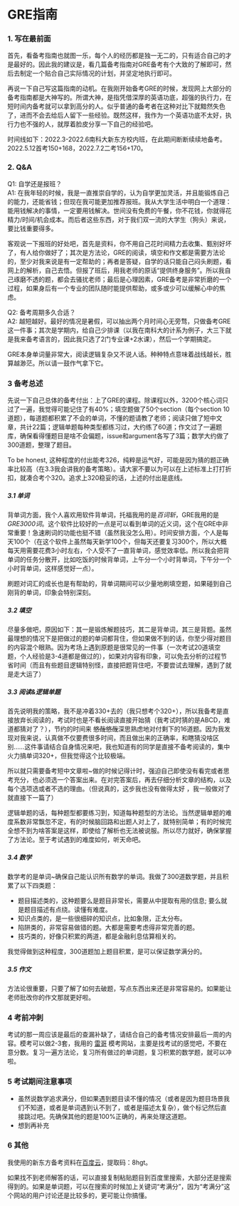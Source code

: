 # GRE指南

### 1. 写在最前面

首先，看备考指南也就图一乐，每个人的经历都是独一无二的，只有适合自己的才是最好的。因此我的建议是，看几篇备考指南对GRE备考有个大致的了解即可，然后去制定一个贴合自己实际情况的计划，并坚定地执行即可。

再说一下自己写这篇指南的动机。在我刚开始备考GRE的时候，发现网上大部分的备考指南都是大神写的。所谓大神，是指凭借深厚的英语功底，超强的执行力，在短时间内备考就可以拿到高分的人。似乎普通的备考者在这种对比下就黯然失色了，进而不会去给后人留下一些经验。既然这样，我作为一个英语功底不太好，执行力也不强的人，就厚着脸皮分享一下自己的经验吧。

时间线如下：2022.3-2022.6南科大新东方校内班，在此期间断断续续地备考。2022.5.12首考150+168，2022.7.2二考156+170。

### 2. Q&A

Q1: 自学还是报班？  
A1: 在我年轻的时候，我是一直推崇自学的，认为自学更加灵活，并且能锻炼自己的能力，还能省钱；但现在我可能更加推荐报班。我从大学生活中明白一个道理：能用钱解决的事情，一定要用钱解决。世间没有免费的午餐，你不花钱，你就得花精力/时间/机会成本。而后者这些东西，对于我们双一流的大学生（狗头）来说，要比钱重要得多。

客观说一下报班的好处吧，首先是资料，你不用自己花时间精力去收集、甄别好坏了，有人给你做好了；其次是方法论，GRE的阅读，填空和作文都是需要方法论的，至少对我来说是有一定帮助的；再者是答疑，自学的话只能自己闷头刷题，看网上的解析，自己去悟。但报了班后，用我老师的原话“提供终身服务”。所以我自己琢磨不透的题，都会去骚扰老师；最后是心理因素，GRE备考是非常折磨的一个过程，如果身后有一个专业的团队随时能提供帮助，或多或少可以缓解心中的焦虑。

Q2: 备考周期多久合适？  
A2: 越短越好。最好的情况是暑假，可以抽出两个月时间心无旁骛，只做备考GRE这一件事；其次是学期内，给自己少排课（以我在南科大的计系为例子，大三下就是我来备考语言的，因此我只选了2门专业课+2水课），然后一个学期搞定。

GRE本身单词量非常大，阅读逻辑复杂又不说人话。种种特点意味着战线越长，胜算越渺茫。所以请一鼓作气拿下它。

### 3 备考总述

先说一下自己总体的备考付出：上了GRE的课程。除课程以外，3200个核心词只过了一遍，我觉得可能记住了有40%；填空题做了50个section（每个section 10道题），每道题都积累了不会的单词，不懂的题请教了老师；阅读只做了短中文章，共计22篇；逻辑单题每种类型都练习过，大约练了60道；作文过了一遍题库，确保看得懂题目是啥不会偏题，issue和argument各写了3篇；数学大约做了300道题，整理了题目。

To be honest, 这种程度的付出能考326，纯粹是运气好，可能是因为猜的题正确率比较高（在3.3我会讲我的备考策略）。请大家不要以为可以在上述标准上打打折扣，就凑合考个320。追求上320稳妥的话，上述的付出是底线。

##### 3.1 单词

背单词方面，我个人喜欢用软件背单词，托福我用的是*百词斩*，GRE我用的是*GRE3000词*。这个软件比较好的一点是可以看到单词的近义词，这个在GRE中非常重要！急速刷词的功能也挺不错（虽然我没怎么用）。时间安排方面，个人是每天100个（在这个软件上虽然每天新学100个，但每天还要复习300个，所以大概每天用需要花费3小时左右，个人受不了一直背单词，感觉效率低。所以我会把背单词的任务分散开，比如吃饭的时候背单词，上午分一个小时背单词，下午分一个小时背单词，这样感觉好一点）。

刷题对词汇的成长也是有帮助的，背单词期间可以少量地刷填空题，如果碰到自己刚背的单词，印象会特别深刻。

##### 3.2 填空

尽量多做吧，原因如下：其一是锻炼解题技巧，其二是背单词，其三是背题。虽然最理想的情况下是把做过的题的单词都背住，但如果做不到的话，你至少得对题目的内容混个眼熟。因为考场上遇到原题是很常见的一件事（一次考试20道填空题，个人经验是3-4道都是做过的），如果对内容有印象，可以免去分析的过程节省时间（而且有些题目逻辑特别怪，直接把题背住吧，不要尝试去理解，遇到了就是走大运了）

##### 3.3 阅读&逻辑单题

首先说明我的策略，我不是冲着330+去的（我只想考个320+），所以我备考是直接放弃长阅读的，考试时也是不看长阅读直接开始猜（我考试时猜的是ABCD，难道都猜对了？），节约的时间来 ~~悠哉悠哉~~深思熟虑地对付剩下的16道题。因为我发现对我来说，认真做不仅要费很多时间，而且做出来的正确率，和瞎猜没啥区别……这件事请结合自身情况来吧，我也知道有的同学是直接不备考阅读的，集中火力搞单词320+，但我觉得这个比较极端。

所以就只需要备考短中文章啦~做的时候记得计时，强迫自己即使没有看完或者思考充分，也必须选一个答案出来。在对完答案后，再去仔细分析文章的结构，以及每个选项选或者不选的理由。（但说真的，这步我也没有做得太好 ，我一般做对了就直接下一篇了）

逻辑单题的话，每种题型都要练习到，知道每种题型的方法论。当然逻辑单题的难度系数非常飘忽不定，有的时候脑回路和出题人对上了，就特别简单；有的时候完全想不到为啥答案是这样，即使给了解析也无法被说服。所以尽力就好，确保掌握了方法论。至于考试遇到的难度如何，听天命吧。

##### 3.4 数学

数学考的是单词~确保自己能认识所有数学的单词。我做了300道数学题，并且积累了以下四类题：

- 题目描述类的，这种题要么是题目非常长，需要从中提取有用的信息; 要么就是题目描述有点绕。读懂有难度。
- 知识点类的，是一些很细碎的知识点，比如象限，正太分布。
- 陷阱类的，非常容易做错的题。大都是需要考虑得非常完善的题。
- 技巧类的，好像只积累的两道，都是金融利息估算相关的。

我觉得做到这种程度，300道题加上题目积累，是可以保证数学满分的。

##### 3.5 作文

方法论很重要，只要了解了如何去破题，写点东西出来还是非常容易的。如果能让老师批改你的作文那就更好啦。

### 4 考前冲刺

考试的那一周应该是最后的查漏补缺了，请结合自己的备考情况安排最后一周的内容。模考可以做2-3套，我用的 [雷哥](https://gre.viplgw.cn/mockExam.html) 模考网站，主要是找考试的感觉吧，不要在意分数。复习一遍方法论，复习所有做过的单词题，复习积累的数学题，就可以冲啦。

### 5 考试期间注意事项

- 虽然说数学追求满分，但如果遇到题目读不懂的情况（或者是因为题目场景我们不知道，或者是单词遇到认不到了，或者是描述太复杂），做个标记然后直接跳过吧。先确保其他的题是100%正确的，再来处理这道题。
- 想到再补充

### 6 其他

我使用的新东方备考资料在[百度云](https://pan.baidu.com/s/12X6E6xdCrSuhXnIG4tzfcg?pwd=8hgt)，提取码：8hgt。

如果找不到老师解答的话，可以直接复制粘贴题目到百度里搜索，大部分还是搜索得到的。如果是单词题，可以在搜索的时候加上关键词“考满分”，因为“考满分”这个网站的用户讨论还是比较多的，更可能让你搞懂。
